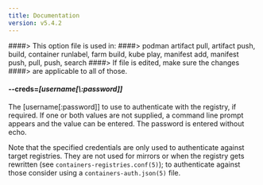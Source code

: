 ```yaml
---
title: Documentation
version: v5.4.2
---
```


####> This option file is used in:
####>   podman artifact pull, artifact push, build, container runlabel, farm build, kube play, manifest add, manifest push, pull, push, search
####> If file is edited, make sure the changes
####> are applicable to all of those.
#### **--creds**=*[username[\\:password]]*

The [username[:password]] to use to authenticate with the registry, if required.
If one or both values are not supplied, a command line prompt appears and the
value can be entered. The password is entered without echo.

Note that the specified credentials are only used to authenticate against
target registries.  They are not used for mirrors or when the registry gets
rewritten (see `containers-registries.conf(5)`); to authenticate against those
consider using a `containers-auth.json(5)` file.
